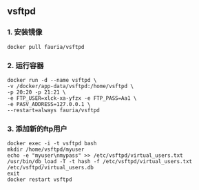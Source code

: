 ## vsftpd

### 1. 安装镜像

```shell
docker pull fauria/vsftpd
```

### 2. 运行容器

```shell
docker run -d --name vsftpd \
-v /docker/app-data/vsftpd:/home/vsftpd \
-p 20:20 -p 21:21 \
-e FTP_USER=xlck-xa-yfzx -e FTP_PASS=Aa1 \
-e PASV_ADDRESS=127.0.0.1 \
--restart=always fauria/vsftpd
```

### 3. 添加新的ftp用户

```shell
docker exec -i -t vsftpd bash
mkdir /home/vsftpd/myuser
echo -e "myuser\nmypass" >> /etc/vsftpd/virtual_users.txt
/usr/bin/db_load -T -t hash -f /etc/vsftpd/virtual_users.txt /etc/vsftpd/virtual_users.db
exit
docker restart vsftpd
```
